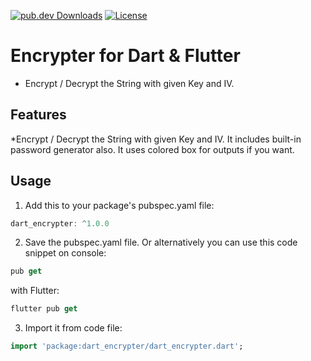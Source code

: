 [![pub.dev Downloads](https://img.shields.io/pub/v/dart_encrypter)](https://pub.dev/packages/dart_encrypter)
[![License](https://img.shields.io/github/license/berkbb/dart_encrypter?color=important)](https://pub.dev/packages/dart_encrypter)


# Encrypter for Dart & Flutter

* Encrypt / Decrypt the String with given Key and IV.

## Features

*Encrypt / Decrypt the String with given Key and IV. It includes built-in password generator also. It uses colored box for outputs if you want.


## Usage
 
1. Add this to your package's pubspec.yaml file:

```dart
dart_encrypter: ^1.0.0
```

2. Save the pubspec.yaml file. Or alternatively you can use this code snippet on console:

```dart
pub get
```

with Flutter:

```dart
flutter pub get
```

3. Import it from code file:

```dart
import 'package:dart_encrypter/dart_encrypter.dart';
```




